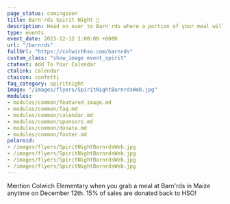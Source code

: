 ```yaml
---
page_status: comingsoon
title: Barn'rds Spirit Night 🎉
description: Head on over to Barn'rds where a portion of your meal will go back to Colwich HSO.
type: events
event_date: 2023-12-12 1:00:00 +0000
url: "/barnrds"
fullUrl: "https://colwichhso.com/barnrds"
custom_class: "show_image event_spirit"
ctatext: Add To Your Calendar
ctalink: calendar
ctaicon: confetti
faq_category: spiritnight
image: "/images/flyers/SpiritNightBarnrdsWeb.jpg"
modules:
- modules/common/featured_image.md
- modules/common/faq.md
- modules/common/calendar.md
- modules/common/sponsors.md
- modules/common/donate.md
- modules/common/footer.md
polaroid: 
- /images/flyers/SpiritNightBarnrdsWeb.jpg
- /images/flyers/SpiritNightBarnrdsWeb.jpg
- /images/flyers/SpiritNightBarnrdsWeb.jpg
- /images/flyers/SpiritNightBarnrdsWeb.jpg
---
```

Mention Colwich Elementary when you grab a meal at Barn'rds in Maize anytime on December 12th. 15% of sales are donated back to HSO!